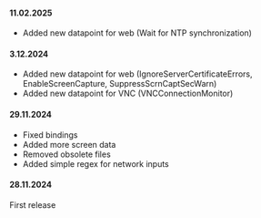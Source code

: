#### 11.02.2025
* Added new datapoint for web (Wait for NTP synchronization)

#### 3.12.2024

* Added new datapoint for web (IgnoreServerCertificateErrors, EnableScreenCapture, SuppressScrnCaptSecWarn)
* Added new datapoint for VNC (VNCConnectionMonitor)

#### 29.11.2024

* Fixed bindings
* Added more screen data
* Removed obsolete files
* Added simple regex for network inputs 

#### 28.11.2024

First release
